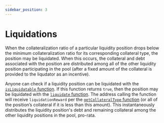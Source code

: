 ```yaml
---
sidebar_position: 3
---
```


# Liquidations

When the collateralization ratio of a particular liquidity position drops below the minimum collateralization ratio for its corresponding collateral type, the position may be liquidated. When this occurs, the collateral and debt associated with the position are distributed among all of the other liquidity position participating in the pool (after a fixed amount of the collateral is provided to the liqudator as an incentive).

Anyone can check if a liquidity position can be liquidated with the [`isLiquidatable` function](/technical-reference/smart-contracts#isliquidatable). If this function returns `true`, then the position may be liquidated with the [`liquidate` function](/technical-reference/smart-contracts#liquidate). The address calling the function will receive `liquidationReward` per the [`getCollateralType` function](/technical-reference/smart-contracts#getcollateraltype) (or all of the position’s collateral if it is less than this amount). This instantaneously distributes the liquidity position's debt and remaining collateral among the other liquidity positions in the pool, pro-rata.
